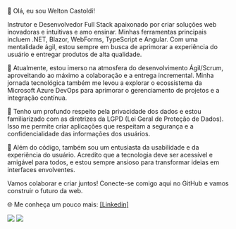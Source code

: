 👋 Olá, eu sou Welton Castoldi!

Instrutor e Desenvolvedor Full Stack apaixonado por criar soluções web inovadoras e intuitivas e amo ensinar. Minhas ferramentas principais incluem .NET, Blazor, WebForms, TypeScript e Angular. Com uma mentalidade ágil, estou sempre em busca de aprimorar a experiência do usuário e entregar produtos de alta qualidade.

💼 Atualmente, estou imerso na atmosfera do desenvolvimento Ágil/Scrum, aproveitando ao máximo a colaboração e a entrega incremental. Minha jornada tecnológica também me levou a explorar o ecossistema da Microsoft Azure DevOps para aprimorar o gerenciamento de projetos e a integração contínua.

🔐 Tenho um profundo respeito pela privacidade dos dados e estou familiarizado com as diretrizes da LGPD (Lei Geral de Proteção de Dados). Isso me permite criar aplicações que respeitam a segurança e a confidencialidade das informações dos usuários.

🚀 Além do código, também sou um entusiasta da usabilidade e da experiência do usuário. Acredito que a tecnologia deve ser acessível e amigável para todos, e estou sempre ansioso para transformar ideias em interfaces envolventes.

Vamos colaborar e criar juntos! Conecte-se comigo aqui no GitHub e vamos construir o futuro da web.

🌐 Me conheça um pouco mais: [[Linkedin]](https://www.linkedin.com/in/welton-castoldi-9093a128/)


<!--
**weltoncastoldi/weltoncastoldi** is a ✨ _special_ ✨ repository because its `README.md` (this file) appears on your GitHub profile.

Here are some ideas to get you started:

- 🔭 I’m currently working on ...
- 🌱 I’m currently learning ...
- 👯 I’m looking to collaborate on ...
- 🤔 I’m looking for help with ...
- 💬 Ask me about ...
- 📫 How to reach me: ...
- 😄 Pronouns: ...
- ⚡ Fun fact: ...
-->
<div>
  <img heigth="180em" src="https://github-readme-stats.vercel.app/api?username=weltoncastoldi&size_weight=0.5&show_icons=true&theme=transparent">
 

  <img heigth="180em" src="https://github-readme-stats.vercel.app/api/top-langs/?username=weltoncastoldi&layout=compact">
</div>






